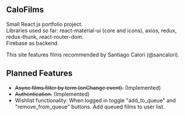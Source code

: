 ## CaloFilms

Small React.js portfolio project.    
Libraries used so far: react-material-ui (core and icons), axios, redux, redux-thunk, react-router-dom.  
Firebase as backend.

This site features films recommended by Santiago Calori (@sancalori).  

## Planned Features
* ~~Async films filter by term (onChange event).~~ (Implemented)
* ~~Authentication.~~ (Implemented)
* Wishlist functionality: When logged in toggle "add_to_queue" and "remove_from_queue" buttons. Add queued films to user list. 